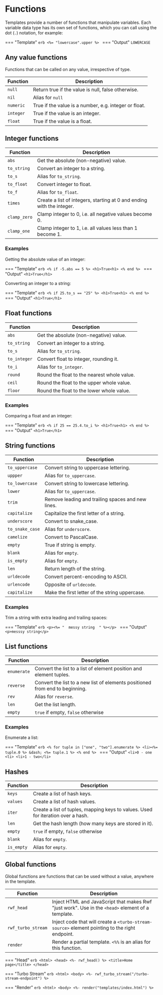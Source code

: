 # Functions

Templates provide a number of functions that manipulate variables. Each variable data type has its own set of functions, which you can call using the dot (`.`) notation, for example:

=== "Template"
    ```erb
    <%= "lowercase".upper %>
    ```
=== "Output"
    ```
    LOWERCASE
    ```

## Any value functions

Functions that can be called on any value, irrespective of type.

| Function | Description |
|----------|-------------|
| `null` | Return true if the value is null, false otherwise. |
| `nil` | Alias for `null` |
| `numeric` | True if the value is a number, e.g. integer or float. |
| `integer` | True if the value is an integer. |
| `float` | True if the value is a float. |

## Integer functions

| Function | Description |
|----------|-------------|
| `abs` | Get the absolute (non-negative) value. |
| `to_string` | Convert an integer to a string. |
| `to_s` | Alias for `to_string`. |
| `to_float` | Convert integer to float. |
| `to_f` | Alias for `to_float`. |
| `times` | Create a list of integers, starting at 0 and ending with the integer. |
| `clamp_zero` | Clamp integer to 0, i.e. all negative values become 0. |
| `clamp_one` | Clamp integer to 1, i.e. all values less than 1 become 1. |

### Examples

Getting the absolute value of an integer:

=== "Template"
    ```erb
    <% if -5.abs == 5 %>
    <h1>True<h1>
    <% end %>
    ```
=== "Output"
    ```
    <h1>True</h1>
    ```

Converting an integer to a string:

=== "Template"
    ```erb
    <% if 25.to_s == "25" %>
    <h1>True<h1>
    <% end %>
    ```
=== "Output"
    ```
    <h1>True</h1>
    ```

## Float functions

| Function | Description |
|----------|-------------|
| `abs` | Get the absolute (non-negative) value. |
| `to_string` | Convert an integer to a string. |
| `to_s` | Alias for `to_string`. |
| `to_integer` | Convert float to integer, rounding it. |
| `to_i` | Alias for `to_integer`. |
| `round` | Round the float to the nearest whole value. |
| `ceil` | Round the float to the upper whole value. |
| `floor` | Round the float to the lower whole value. |

### Examples

Comparing a float and an integer:

=== "Template"
    ```erb
    <% if 25 == 25.4.to_i %>
    <h1>True<h1>
    <% end %>
    ```
=== "Output"
    ```
    <h1>True</h1>
    ```

## String functions

| Function | Description |
|----------|-------------|
| `to_uppercase` | Convert string to uppercase lettering. |
| `uppper` | Alias for `to_uppercase`. |
| `to_lowercase` | Convert string to lowercase lettering. |
| `lower` | Alias for `to_uppercase`. |
| `trim` | Remove leading and trailing spaces and new lines. |
| `capitalize` | Capitalize the first letter of a string. |
| `underscore` | Convert to snake_case. |
| `to_snake_case` | Alias for `underscore`. |
| `camelize` | Convert to PascalCase. |
| `empty` | True if string is empty. |
| `blank` | Alias for `empty`. |
| `is_empty` | Alias for `empty`. |
| `len` | Return length of the string. |
| `urldecode` | Convert percent-encoding to ASCII. |
| `urlencode` | Opposite of `urldecode`. |
| `capitalize` | Make the first letter of the string uppercase. |

### Examples

Trim a string with extra leading and trailing spaces:

=== "Template"
    ```erb
    <p><%= "  messy string  " %></p>
    ```
=== "Output"
    ```
    <p>messsy string</p>
    ```

## List functions

| Function | Description |
|----------|-------------|
| `enumerate` | Convert the list to a list of element position and element tuples. |
| `reverse` | Convert the list to a new list of elements positioned from end to beginning. |
| `rev` | Alias for `reverse`. |
| `len` | Get the list length. |
| `empty` | `true` if empty, `false` otherwise |

### Examples

Enumerate a list:

=== "Template"
    ```erb
    <% for tuple in ["one", "two"].enumerate %>
    <li><%= tuple.0 %> &dash; <%= tuple.1 %>
    <% end %>
    ```
=== "Output"
    ```
    <li>0 - one <li>
    <li>1 - two</li>
    ```

## Hashes

| Function | Description |
|----------|-------------|
| `keys` | Create a list of hash keys. |
| `values` | Create a list of hash values. |
| `iter` | Create a list of tuples, mapping keys to values. Used for iteration over a hash. |
| `len` | Get the hash length (how many keys are stored in it). |
| `empty` | `true` if empty, `false` otherwise |
| `blank` | Alias for `empty`. |
| `is_empty` | Alias for `empty`. |

## Global functions

Global functions are functions that can be used without a value, anywhere in the template.

| Function | Description |
|----------|-------------|
| `rwf_head` | Inject HTML and JavaScript that makes Rwf "just work". Use in the `<head>` element of a template. |
| `rwf_turbo_stream` | Inject code that will create a `<turbo-stream-source>` element pointing to the right endpoint. |
| `render` | Render a partial template. `<%%` is an alias for this function. |

=== "Head"
    ```erb
    <html>
      <head>
        <%- rwf_head() %>
        <title>Home page</title>
      </head>
    ```

=== "Turbo Stream"
    ```erb
    <html>
      <body>
        <%- rwf_turbo_stream("/turbo-stream-endpoint") %>
    ```

=== "Render"
    ```erb
    <html>
      <body>
        <%- render("templates/index.html") %>
    ```
